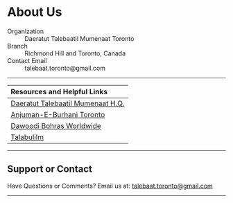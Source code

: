# About Us

<dl>
<dt>Organization</dt>
<dd>Daeratut Talebaatil Mumenaat Toronto</dd>
<dt>Branch</dt>
<dd>Richmond Hill and Toronto, Canada</dd>
<dt>Contact Email</dt>
<dd>talebaat.toronto@gmail.com</dd>
</dl>

* * *
 

|                       Resources and Helpful Links                           |
|:----------------------------------------------------------------------------|
| <a href="http://www.busaheba.org">Daeratut Talebaatil Mumenaat H.Q.</a>     | 
| <a href="https://www.torontojamat.com">Anjuman-E-Burhani Toronto</a>        |
| <a href="http://www.mumineen.org">Dawoodi Bohras Worldwide</a>              | 
| <a href="http://www.talabulilm.com">Talabulilm</a>                          |


* * *


## Support or Contact

Have Questions or Comments? Email us at: <a href="http://talebaat.toronto@gmail.com">talebaat.toronto@gmail.com</a> 

* * *
